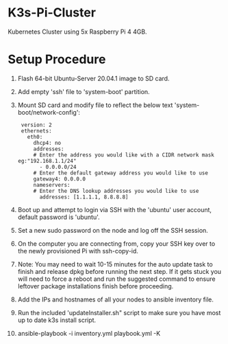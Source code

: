 # K3s-Pi-Cluster
Kubernetes Cluster using 5x Raspberry Pi 4 4GB.

# Setup Procedure
1. Flash 64-bit Ubuntu-Server 20.04.1 image to SD card.

2. Add empty 'ssh' file to 'system-boot' partition.

3. Mount SD card and modify file to reflect the below text 'system-boot/network-config':

        version: 2
        ethernets:
          eth0:
            dhcp4: no
            addresses:
            # Enter the address you would like with a CIDR network mask eg:"192.168.1.1/24"
              - 0.0.0.0/24
            # Enter the default gateway address you would like to use
            gateway4: 0.0.0.0
            nameservers:
            # Enter the DNS lookup addresses you would like to use  
              addresses: [1.1.1.1, 8.8.8.8]

5. Boot up and attempt to login via SSH with the 'ubuntu' user account, default password is 'ubuntu'.

6. Set a new sudo password on the node and log off the SSH session.

7. On the computer you are connecting from, copy your SSH key over to the newly provisioned Pi with ssh-copy-id.

8. Note: You may need to wait 10-15 minutes for the auto update task to finish and release dpkg before running the next step. If it gets stuck you will need to force a reboot and run the suggested command to ensure leftover package installations finish before proceeding.

9. Add the IPs and hostnames of all your nodes to ansible inventory file.

10. Run the included 'updateInstaller.sh" script to make sure you have most up to date k3s install script. 

11. ansible-playbook -i inventory.yml playbook.yml -K
